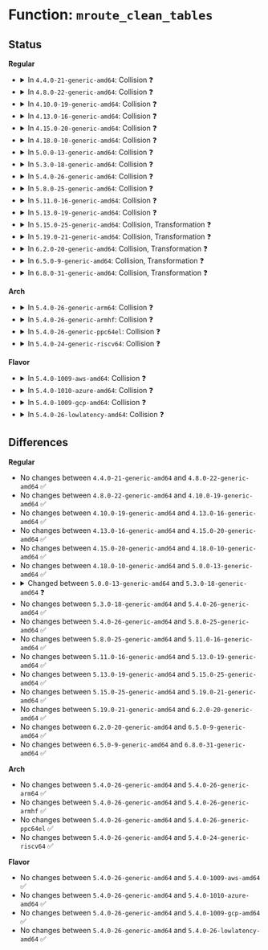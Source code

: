 # Function: <code>mroute_clean_tables</code>

## Status
<b>Regular</b>
<ul>
<li>
<details>
<summary>In <code>4.4.0-21-generic-amd64</code>: Collision ❓</summary>

```c
void mroute_clean_tables(struct mr_table * mrt, bool all)
```

```json
{
  "name": "mroute_clean_tables",
  "collision_type": "Static-Static Collision",
  "inline_type": "No",
  "funcs": [
    {
      "addr": 18446744071586875744,
      "name": "mroute_clean_tables",
      "external": false,
      "loc": "net/ipv4/ipmr.c:1203",
      "file": "net/ipv4/ipmr.c",
      "inline": "seen, unknown",
      "caller_inline": [],
      "caller_func": [
        "net/ipv4/ipmr.c:mrtsock_destruct",
        "net/ipv4/ipmr.c:ipmr_net_exit"
      ]
    },
    {
      "addr": 18446744071587206864,
      "name": "mroute_clean_tables",
      "external": false,
      "loc": "net/ipv6/ip6mr.c:1541",
      "file": "net/ipv6/ip6mr.c",
      "inline": "seen, unknown",
      "caller_inline": [],
      "caller_func": [
        "net/ipv6/ip6mr.c:ip6mr_rules_exit",
        "net/ipv6/ip6mr.c:ip6mr_sk_done"
      ]
    }
  ],
  "symbols": [
    {
      "addr": 18446744071586875744,
      "name": "mroute_clean_tables",
      "section": ".text",
      "bind": "STB_LOCAL",
      "size": 432
    },
    {
      "addr": 18446744071587206864,
      "name": "mroute_clean_tables",
      "section": ".text",
      "bind": "STB_LOCAL",
      "size": 470
    }
  ]
}
```
</details>
</li>
<li>
<details>
<summary>In <code>4.8.0-22-generic-amd64</code>: Collision ❓</summary>

```c
void mroute_clean_tables(struct mr_table * mrt, bool all)
```

```json
{
  "name": "mroute_clean_tables",
  "collision_type": "Static-Static Collision",
  "inline_type": "No",
  "funcs": [
    {
      "addr": 18446744071587324208,
      "name": "mroute_clean_tables",
      "external": false,
      "loc": "net/ipv4/ipmr.c:1187",
      "file": "net/ipv4/ipmr.c",
      "inline": "seen, unknown",
      "caller_inline": [],
      "caller_func": [
        "net/ipv4/ipmr.c:ipmr_net_exit",
        "net/ipv4/ipmr.c:mrtsock_destruct"
      ]
    },
    {
      "addr": 18446744071587663632,
      "name": "mroute_clean_tables",
      "external": false,
      "loc": "net/ipv6/ip6mr.c:1543",
      "file": "net/ipv6/ip6mr.c",
      "inline": "seen, unknown",
      "caller_inline": [],
      "caller_func": [
        "net/ipv6/ip6mr.c:ip6mr_sk_done",
        "net/ipv6/ip6mr.c:ip6mr_rules_exit"
      ]
    }
  ],
  "symbols": [
    {
      "addr": 18446744071587324208,
      "name": "mroute_clean_tables",
      "section": ".text",
      "bind": "STB_LOCAL",
      "size": 453
    },
    {
      "addr": 18446744071587663632,
      "name": "mroute_clean_tables",
      "section": ".text",
      "bind": "STB_LOCAL",
      "size": 492
    }
  ]
}
```
</details>
</li>
<li>
<details>
<summary>In <code>4.10.0-19-generic-amd64</code>: Collision ❓</summary>

```c
void mroute_clean_tables(struct mr_table * mrt, bool all)
```

```json
{
  "name": "mroute_clean_tables",
  "collision_type": "Static-Static Collision",
  "inline_type": "No",
  "funcs": [
    {
      "addr": 18446744071587526880,
      "name": "mroute_clean_tables",
      "external": false,
      "loc": "net/ipv4/ipmr.c:1192",
      "file": "net/ipv4/ipmr.c",
      "inline": "seen, unknown",
      "caller_inline": [],
      "caller_func": [
        "net/ipv4/ipmr.c:ipmr_net_exit",
        "net/ipv4/ipmr.c:mrtsock_destruct"
      ]
    },
    {
      "addr": 18446744071587872096,
      "name": "mroute_clean_tables",
      "external": false,
      "loc": "net/ipv6/ip6mr.c:1543",
      "file": "net/ipv6/ip6mr.c",
      "inline": "seen, unknown",
      "caller_inline": [],
      "caller_func": [
        "net/ipv6/ip6mr.c:ip6mr_sk_done",
        "net/ipv6/ip6mr.c:ip6mr_rules_exit"
      ]
    }
  ],
  "symbols": [
    {
      "addr": 18446744071587526880,
      "name": "mroute_clean_tables",
      "section": ".text",
      "bind": "STB_LOCAL",
      "size": 453
    },
    {
      "addr": 18446744071587872096,
      "name": "mroute_clean_tables",
      "section": ".text",
      "bind": "STB_LOCAL",
      "size": 492
    }
  ]
}
```
</details>
</li>
<li>
<details>
<summary>In <code>4.13.0-16-generic-amd64</code>: Collision ❓</summary>

```c
void mroute_clean_tables(struct mr_table * mrt, bool all)
```

```json
{
  "name": "mroute_clean_tables",
  "collision_type": "Static-Static Collision",
  "inline_type": "No",
  "funcs": [
    {
      "addr": 18446744071587672432,
      "name": "mroute_clean_tables",
      "external": false,
      "loc": "net/ipv4/ipmr.c:1246",
      "file": "net/ipv4/ipmr.c",
      "inline": "seen, unknown",
      "caller_inline": [],
      "caller_func": [
        "net/ipv4/ipmr.c:mrtsock_destruct",
        "net/ipv4/ipmr.c:ipmr_free_table"
      ]
    },
    {
      "addr": 18446744071588028704,
      "name": "mroute_clean_tables",
      "external": false,
      "loc": "net/ipv6/ip6mr.c:1546",
      "file": "net/ipv6/ip6mr.c",
      "inline": "seen, unknown",
      "caller_inline": [],
      "caller_func": [
        "net/ipv6/ip6mr.c:ip6mr_sk_done",
        "net/ipv6/ip6mr.c:ip6mr_rules_exit"
      ]
    }
  ],
  "symbols": [
    {
      "addr": 18446744071587672432,
      "name": "mroute_clean_tables",
      "section": ".text",
      "bind": "STB_LOCAL",
      "size": 855
    },
    {
      "addr": 18446744071588028704,
      "name": "mroute_clean_tables",
      "section": ".text",
      "bind": "STB_LOCAL",
      "size": 496
    }
  ]
}
```
</details>
</li>
<li>
<details>
<summary>In <code>4.15.0-20-generic-amd64</code>: Collision ❓</summary>

```c
void mroute_clean_tables(struct mr_table * mrt, bool all)
```

```json
{
  "name": "mroute_clean_tables",
  "collision_type": "Static-Static Collision",
  "inline_type": "No",
  "funcs": [
    {
      "addr": 18446744071588198672,
      "name": "mroute_clean_tables",
      "external": false,
      "loc": "net/ipv4/ipmr.c:1377",
      "file": "net/ipv4/ipmr.c",
      "inline": "seen, unknown",
      "caller_inline": [],
      "caller_func": [
        "net/ipv4/ipmr.c:mrtsock_destruct",
        "net/ipv4/ipmr.c:ipmr_free_table"
      ]
    },
    {
      "addr": 18446744071588567648,
      "name": "mroute_clean_tables",
      "external": false,
      "loc": "net/ipv6/ip6mr.c:1546",
      "file": "net/ipv6/ip6mr.c",
      "inline": "seen, unknown",
      "caller_inline": [],
      "caller_func": [
        "net/ipv6/ip6mr.c:ip6mr_sk_done",
        "net/ipv6/ip6mr.c:ip6mr_rules_exit"
      ]
    }
  ],
  "symbols": [
    {
      "addr": 18446744071588198672,
      "name": "mroute_clean_tables",
      "section": ".text",
      "bind": "STB_LOCAL",
      "size": 918
    },
    {
      "addr": 18446744071588567648,
      "name": "mroute_clean_tables",
      "section": ".text",
      "bind": "STB_LOCAL",
      "size": 496
    }
  ]
}
```
</details>
</li>
<li>
<details>
<summary>In <code>4.18.0-10-generic-amd64</code>: Collision ❓</summary>

```c
void mroute_clean_tables(struct mr_table * mrt, bool all)
```

```json
{
  "name": "mroute_clean_tables",
  "collision_type": "Static-Static Collision",
  "inline_type": "No",
  "funcs": [
    {
      "addr": 18446744071588552912,
      "name": "mroute_clean_tables",
      "external": false,
      "loc": "net/ipv4/ipmr.c:1296",
      "file": "net/ipv4/ipmr.c",
      "inline": "seen, unknown",
      "caller_inline": [],
      "caller_func": [
        "net/ipv4/ipmr.c:mrtsock_destruct",
        "net/ipv4/ipmr.c:ipmr_free_table"
      ]
    },
    {
      "addr": 18446744071588931616,
      "name": "mroute_clean_tables",
      "external": false,
      "loc": "net/ipv6/ip6mr.c:1481",
      "file": "net/ipv6/ip6mr.c",
      "inline": "seen, unknown",
      "caller_inline": [],
      "caller_func": [
        "net/ipv6/ip6mr.c:ip6mr_sk_done",
        "net/ipv6/ip6mr.c:ip6mr_free_table"
      ]
    }
  ],
  "symbols": [
    {
      "addr": 18446744071588552912,
      "name": "mroute_clean_tables",
      "section": ".text",
      "bind": "STB_LOCAL",
      "size": 1025
    },
    {
      "addr": 18446744071588931616,
      "name": "mroute_clean_tables",
      "section": ".text",
      "bind": "STB_LOCAL",
      "size": 1024
    }
  ]
}
```
</details>
</li>
<li>
<details>
<summary>In <code>5.0.0-13-generic-amd64</code>: Collision ❓</summary>

```c
void mroute_clean_tables(struct mr_table * mrt, bool all)
```

```json
{
  "name": "mroute_clean_tables",
  "collision_type": "Static-Static Collision",
  "inline_type": "No",
  "funcs": [
    {
      "addr": 18446744071588749008,
      "name": "mroute_clean_tables",
      "external": false,
      "loc": "net/ipv4/ipmr.c:1302",
      "file": "net/ipv4/ipmr.c",
      "inline": "seen, unknown",
      "caller_inline": [],
      "caller_func": [
        "net/ipv4/ipmr.c:mrtsock_destruct",
        "net/ipv4/ipmr.c:ipmr_free_table"
      ]
    },
    {
      "addr": 18446744071589155280,
      "name": "mroute_clean_tables",
      "external": false,
      "loc": "net/ipv6/ip6mr.c:1499",
      "file": "net/ipv6/ip6mr.c",
      "inline": "seen, unknown",
      "caller_inline": [],
      "caller_func": [
        "net/ipv6/ip6mr.c:ip6mr_sk_done",
        "net/ipv6/ip6mr.c:ip6mr_free_table"
      ]
    }
  ],
  "symbols": [
    {
      "addr": 18446744071588749008,
      "name": "mroute_clean_tables",
      "section": ".text",
      "bind": "STB_LOCAL",
      "size": 1022
    },
    {
      "addr": 18446744071589155280,
      "name": "mroute_clean_tables",
      "section": ".text",
      "bind": "STB_LOCAL",
      "size": 1008
    }
  ]
}
```
</details>
</li>
<li>
<details>
<summary>In <code>5.3.0-18-generic-amd64</code>: Collision ❓</summary>

```c
void mroute_clean_tables(struct mr_table * mrt, int flags)
```

```json
{
  "name": "mroute_clean_tables",
  "collision_type": "Static-Static Collision",
  "inline_type": "No",
  "funcs": [
    {
      "addr": 18446744071589181392,
      "name": "mroute_clean_tables",
      "external": false,
      "loc": "net/ipv4/ipmr.c:1294",
      "file": "net/ipv4/ipmr.c",
      "inline": "seen, unknown",
      "caller_inline": [],
      "caller_func": [
        "net/ipv4/ipmr.c:ip_mroute_setsockopt",
        "net/ipv4/ipmr.c:mrtsock_destruct",
        "net/ipv4/ipmr.c:ipmr_free_table"
      ]
    },
    {
      "addr": 18446744071589609456,
      "name": "mroute_clean_tables",
      "external": false,
      "loc": "net/ipv6/ip6mr.c:1494",
      "file": "net/ipv6/ip6mr.c",
      "inline": "seen, unknown",
      "caller_inline": [],
      "caller_func": [
        "net/ipv6/ip6mr.c:ip6_mroute_setsockopt",
        "net/ipv6/ip6mr.c:ip6mr_sk_done",
        "net/ipv6/ip6mr.c:ip6mr_free_table"
      ]
    }
  ],
  "symbols": [
    {
      "addr": 18446744071589181392,
      "name": "mroute_clean_tables",
      "section": ".text",
      "bind": "STB_LOCAL",
      "size": 1272
    },
    {
      "addr": 18446744071589609456,
      "name": "mroute_clean_tables",
      "section": ".text",
      "bind": "STB_LOCAL",
      "size": 1252
    }
  ]
}
```
</details>
</li>
<li>
<details>
<summary>In <code>5.4.0-26-generic-amd64</code>: Collision ❓</summary>

```c
void mroute_clean_tables(struct mr_table * mrt, int flags)
```

```json
{
  "name": "mroute_clean_tables",
  "collision_type": "Static-Static Collision",
  "inline_type": "No",
  "funcs": [
    {
      "addr": 18446744071589406464,
      "name": "mroute_clean_tables",
      "external": false,
      "loc": "net/ipv4/ipmr.c:1294",
      "file": "net/ipv4/ipmr.c",
      "inline": "seen, unknown",
      "caller_inline": [],
      "caller_func": [
        "net/ipv4/ipmr.c:ip_mroute_setsockopt",
        "net/ipv4/ipmr.c:mrtsock_destruct",
        "net/ipv4/ipmr.c:ipmr_free_table"
      ]
    },
    {
      "addr": 18446744071589833696,
      "name": "mroute_clean_tables",
      "external": false,
      "loc": "net/ipv6/ip6mr.c:1494",
      "file": "net/ipv6/ip6mr.c",
      "inline": "seen, unknown",
      "caller_inline": [],
      "caller_func": [
        "net/ipv6/ip6mr.c:ip6_mroute_setsockopt",
        "net/ipv6/ip6mr.c:ip6mr_sk_done",
        "net/ipv6/ip6mr.c:ip6mr_free_table"
      ]
    }
  ],
  "symbols": [
    {
      "addr": 18446744071589406464,
      "name": "mroute_clean_tables",
      "section": ".text",
      "bind": "STB_LOCAL",
      "size": 1272
    },
    {
      "addr": 18446744071589833696,
      "name": "mroute_clean_tables",
      "section": ".text",
      "bind": "STB_LOCAL",
      "size": 1252
    }
  ]
}
```
</details>
</li>
<li>
<details>
<summary>In <code>5.8.0-25-generic-amd64</code>: Collision ❓</summary>

```c
void mroute_clean_tables(struct mr_table * mrt, int flags)
```

```json
{
  "name": "mroute_clean_tables",
  "collision_type": "Static-Static Collision",
  "inline_type": "No",
  "funcs": [
    {
      "addr": 18446744071590395168,
      "name": "mroute_clean_tables",
      "external": false,
      "loc": "net/ipv4/ipmr.c:1262",
      "file": "net/ipv4/ipmr.c",
      "inline": "seen, unknown",
      "caller_inline": [],
      "caller_func": [
        "net/ipv4/ipmr.c:ip_mroute_setsockopt",
        "net/ipv4/ipmr.c:mrtsock_destruct",
        "net/ipv4/ipmr.c:ipmr_rules_exit"
      ]
    },
    {
      "addr": 18446744071590859776,
      "name": "mroute_clean_tables",
      "external": false,
      "loc": "net/ipv6/ip6mr.c:1499",
      "file": "net/ipv6/ip6mr.c",
      "inline": "seen, unknown",
      "caller_inline": [],
      "caller_func": [
        "net/ipv6/ip6mr.c:ip6_mroute_setsockopt",
        "net/ipv6/ip6mr.c:ip6mr_sk_done",
        "net/ipv6/ip6mr.c:ip6mr_rules_exit"
      ]
    }
  ],
  "symbols": [
    {
      "addr": 18446744071590395168,
      "name": "mroute_clean_tables",
      "section": ".text",
      "bind": "STB_LOCAL",
      "size": 870
    },
    {
      "addr": 18446744071590859776,
      "name": "mroute_clean_tables",
      "section": ".text",
      "bind": "STB_LOCAL",
      "size": 886
    }
  ]
}
```
</details>
</li>
<li>
<details>
<summary>In <code>5.11.0-16-generic-amd64</code>: Collision ❓</summary>

```c
void mroute_clean_tables(struct mr_table * mrt, int flags)
```

```json
{
  "name": "mroute_clean_tables",
  "collision_type": "Static-Static Collision",
  "inline_type": "No",
  "funcs": [
    {
      "addr": 18446744071590452880,
      "name": "mroute_clean_tables",
      "external": false,
      "loc": "net/ipv4/ipmr.c:1269",
      "file": "net/ipv4/ipmr.c",
      "inline": "seen, unknown",
      "caller_inline": [],
      "caller_func": [
        "net/ipv4/ipmr.c:ip_mroute_setsockopt",
        "net/ipv4/ipmr.c:mrtsock_destruct",
        "net/ipv4/ipmr.c:ipmr_rules_exit"
      ]
    },
    {
      "addr": 18446744071590920560,
      "name": "mroute_clean_tables",
      "external": false,
      "loc": "net/ipv6/ip6mr.c:1499",
      "file": "net/ipv6/ip6mr.c",
      "inline": "seen, unknown",
      "caller_inline": [],
      "caller_func": [
        "net/ipv6/ip6mr.c:ip6_mroute_setsockopt",
        "net/ipv6/ip6mr.c:ip6mr_sk_done",
        "net/ipv6/ip6mr.c:ip6mr_rules_exit"
      ]
    }
  ],
  "symbols": [
    {
      "addr": 18446744071590452880,
      "name": "mroute_clean_tables",
      "section": ".text",
      "bind": "STB_LOCAL",
      "size": 875
    },
    {
      "addr": 18446744071590920560,
      "name": "mroute_clean_tables",
      "section": ".text",
      "bind": "STB_LOCAL",
      "size": 891
    }
  ]
}
```
</details>
</li>
<li>
<details>
<summary>In <code>5.13.0-19-generic-amd64</code>: Collision ❓</summary>

```c
void mroute_clean_tables(struct mr_table * mrt, int flags)
```

```json
{
  "name": "mroute_clean_tables",
  "collision_type": "Static-Static Collision",
  "inline_type": "No",
  "funcs": [
    {
      "addr": 18446744071590376896,
      "name": "mroute_clean_tables",
      "external": false,
      "loc": "net/ipv4/ipmr.c:1269",
      "file": "net/ipv4/ipmr.c",
      "inline": "seen, unknown",
      "caller_inline": [],
      "caller_func": [
        "net/ipv4/ipmr.c:ip_mroute_setsockopt",
        "net/ipv4/ipmr.c:mrtsock_destruct",
        "net/ipv4/ipmr.c:ipmr_rules_exit"
      ]
    },
    {
      "addr": 18446744071590850032,
      "name": "mroute_clean_tables",
      "external": false,
      "loc": "net/ipv6/ip6mr.c:1499",
      "file": "net/ipv6/ip6mr.c",
      "inline": "seen, unknown",
      "caller_inline": [],
      "caller_func": [
        "net/ipv6/ip6mr.c:ip6_mroute_setsockopt",
        "net/ipv6/ip6mr.c:ip6mr_sk_done",
        "net/ipv6/ip6mr.c:ip6mr_rules_exit"
      ]
    }
  ],
  "symbols": [
    {
      "addr": 18446744071590376896,
      "name": "mroute_clean_tables",
      "section": ".text",
      "bind": "STB_LOCAL",
      "size": 906
    },
    {
      "addr": 18446744071590850032,
      "name": "mroute_clean_tables",
      "section": ".text",
      "bind": "STB_LOCAL",
      "size": 918
    }
  ]
}
```
</details>
</li>
<li>
<details>
<summary>In <code>5.15.0-25-generic-amd64</code>: Collision, Transformation ❓</summary>

```c
void mroute_clean_tables(struct mr_table * mrt, int flags)
```

```json
{
  "name": "mroute_clean_tables",
  "collision_type": "Static-Static Collision",
  "inline_type": "No",
  "funcs": [
    {
      "addr": 0,
      "name": "mroute_clean_tables",
      "external": false,
      "loc": "net/ipv4/ipmr.c:1271",
      "file": "net/ipv4/ipmr.c",
      "inline": "seen, unknown",
      "caller_inline": [],
      "caller_func": [
        "net/ipv4/ipmr.c:ip_mroute_setsockopt",
        "net/ipv4/ipmr.c:mrtsock_destruct",
        "net/ipv4/ipmr.c:ipmr_rules_exit"
      ]
    },
    {
      "addr": 0,
      "name": "mroute_clean_tables",
      "external": false,
      "loc": "net/ipv6/ip6mr.c:1500",
      "file": "net/ipv6/ip6mr.c",
      "inline": "seen, unknown",
      "caller_inline": [],
      "caller_func": [
        "net/ipv6/ip6mr.c:ip6_mroute_setsockopt",
        "net/ipv6/ip6mr.c:ip6mr_sk_done",
        "net/ipv6/ip6mr.c:ip6mr_rules_exit"
      ]
    }
  ],
  "symbols": [
    {
      "addr": 18446744071591170912,
      "name": "mroute_clean_tables",
      "section": ".text",
      "bind": "STB_LOCAL",
      "size": 1001
    },
    {
      "addr": 18446744071592733366,
      "name": "mroute_clean_tables.cold",
      "section": ".text",
      "bind": "STB_LOCAL",
      "size": 33
    },
    {
      "addr": 18446744071591678784,
      "name": "mroute_clean_tables",
      "section": ".text",
      "bind": "STB_LOCAL",
      "size": 1020
    },
    {
      "addr": 18446744071592743712,
      "name": "mroute_clean_tables.cold",
      "section": ".text",
      "bind": "STB_LOCAL",
      "size": 41
    }
  ]
}
```
</details>
</li>
<li>
<details>
<summary>In <code>5.19.0-21-generic-amd64</code>: Collision, Transformation ❓</summary>

```c
void mroute_clean_tables(struct mr_table * mrt, int flags)
```

```json
{
  "name": "mroute_clean_tables",
  "collision_type": "Static-Static Collision",
  "inline_type": "No",
  "funcs": [
    {
      "addr": 0,
      "name": "mroute_clean_tables",
      "external": false,
      "loc": "net/ipv4/ipmr.c:1265",
      "file": "net/ipv4/ipmr.c",
      "inline": "seen, unknown",
      "caller_inline": [],
      "caller_func": [
        "net/ipv4/ipmr.c:ip_mroute_setsockopt",
        "net/ipv4/ipmr.c:mrtsock_destruct",
        "net/ipv4/ipmr.c:ipmr_rules_exit"
      ]
    },
    {
      "addr": 0,
      "name": "mroute_clean_tables",
      "external": false,
      "loc": "net/ipv6/ip6mr.c:1509",
      "file": "net/ipv6/ip6mr.c",
      "inline": "seen, unknown",
      "caller_inline": [],
      "caller_func": [
        "net/ipv6/ip6mr.c:ip6_mroute_setsockopt",
        "net/ipv6/ip6mr.c:ip6mr_sk_done",
        "net/ipv6/ip6mr.c:ip6mr_rules_exit"
      ]
    }
  ],
  "symbols": [
    {
      "addr": 18446744071592831200,
      "name": "mroute_clean_tables",
      "section": ".text",
      "bind": "STB_LOCAL",
      "size": 948
    },
    {
      "addr": 18446744071594619917,
      "name": "mroute_clean_tables.cold",
      "section": ".text",
      "bind": "STB_LOCAL",
      "size": 21
    },
    {
      "addr": 18446744071593377040,
      "name": "mroute_clean_tables",
      "section": ".text",
      "bind": "STB_LOCAL",
      "size": 940
    },
    {
      "addr": 18446744071594630252,
      "name": "mroute_clean_tables.cold",
      "section": ".text",
      "bind": "STB_LOCAL",
      "size": 29
    }
  ]
}
```
</details>
</li>
<li>
<details>
<summary>In <code>6.2.0-20-generic-amd64</code>: Collision, Transformation ❓</summary>

```c
void mroute_clean_tables(struct mr_table * mrt, int flags)
```

```json
{
  "name": "mroute_clean_tables",
  "collision_type": "Static-Static Collision",
  "inline_type": "No",
  "funcs": [
    {
      "addr": 0,
      "name": "mroute_clean_tables",
      "external": false,
      "loc": "net/ipv4/ipmr.c:1279",
      "file": "net/ipv4/ipmr.c",
      "inline": "seen, unknown",
      "caller_inline": [],
      "caller_func": [
        "net/ipv4/ipmr.c:ip_mroute_setsockopt",
        "net/ipv4/ipmr.c:mrtsock_destruct",
        "net/ipv4/ipmr.c:ipmr_rules_exit"
      ]
    },
    {
      "addr": 0,
      "name": "mroute_clean_tables",
      "external": false,
      "loc": "net/ipv6/ip6mr.c:1518",
      "file": "net/ipv6/ip6mr.c",
      "inline": "seen, unknown",
      "caller_inline": [],
      "caller_func": [
        "net/ipv6/ip6mr.c:ip6_mroute_setsockopt",
        "net/ipv6/ip6mr.c:ip6mr_sk_done",
        "net/ipv6/ip6mr.c:ip6mr_rules_exit"
      ]
    }
  ],
  "symbols": [
    {
      "addr": 18446744071594709424,
      "name": "mroute_clean_tables",
      "section": ".text",
      "bind": "STB_LOCAL",
      "size": 948
    },
    {
      "addr": 18446744071596354788,
      "name": "mroute_clean_tables.cold",
      "section": ".text",
      "bind": "STB_LOCAL",
      "size": 21
    },
    {
      "addr": 18446744071595290400,
      "name": "mroute_clean_tables",
      "section": ".text",
      "bind": "STB_LOCAL",
      "size": 940
    },
    {
      "addr": 18446744071596364019,
      "name": "mroute_clean_tables.cold",
      "section": ".text",
      "bind": "STB_LOCAL",
      "size": 29
    }
  ]
}
```
</details>
</li>
<li>
<details>
<summary>In <code>6.5.0-9-generic-amd64</code>: Collision, Transformation ❓</summary>

```c
void mroute_clean_tables(struct mr_table * mrt, int flags)
```

```json
{
  "name": "mroute_clean_tables",
  "collision_type": "Static-Static Collision",
  "inline_type": "No",
  "funcs": [
    {
      "addr": 0,
      "name": "mroute_clean_tables",
      "external": false,
      "loc": "net/ipv4/ipmr.c:1279",
      "file": "net/ipv4/ipmr.c",
      "inline": "seen, unknown",
      "caller_inline": [],
      "caller_func": [
        "net/ipv4/ipmr.c:ip_mroute_setsockopt",
        "net/ipv4/ipmr.c:mrtsock_destruct",
        "net/ipv4/ipmr.c:ipmr_rules_exit"
      ]
    },
    {
      "addr": 0,
      "name": "mroute_clean_tables",
      "external": false,
      "loc": "net/ipv6/ip6mr.c:1518",
      "file": "net/ipv6/ip6mr.c",
      "inline": "seen, unknown",
      "caller_inline": [],
      "caller_func": [
        "net/ipv6/ip6mr.c:ip6_mroute_setsockopt",
        "net/ipv6/ip6mr.c:ip6mr_sk_done",
        "net/ipv6/ip6mr.c:ip6mr_rules_exit"
      ]
    }
  ],
  "symbols": [
    {
      "addr": 18446744071595099216,
      "name": "mroute_clean_tables",
      "section": ".text",
      "bind": "STB_LOCAL",
      "size": 943
    },
    {
      "addr": 18446744071596883572,
      "name": "mroute_clean_tables.cold",
      "section": ".text",
      "bind": "STB_LOCAL",
      "size": 21
    },
    {
      "addr": 18446744071595683056,
      "name": "mroute_clean_tables",
      "section": ".text",
      "bind": "STB_LOCAL",
      "size": 937
    },
    {
      "addr": 18446744071596892067,
      "name": "mroute_clean_tables.cold",
      "section": ".text",
      "bind": "STB_LOCAL",
      "size": 29
    }
  ]
}
```
</details>
</li>
<li>
<details>
<summary>In <code>6.8.0-31-generic-amd64</code>: Collision, Transformation ❓</summary>

```c
void mroute_clean_tables(struct mr_table * mrt, int flags)
```

```json
{
  "name": "mroute_clean_tables",
  "collision_type": "Static-Static Collision",
  "inline_type": "No",
  "funcs": [
    {
      "addr": 0,
      "name": "mroute_clean_tables",
      "external": false,
      "loc": "net/ipv4/ipmr.c:1278",
      "file": "net/ipv4/ipmr.c",
      "inline": "seen, unknown",
      "caller_inline": [],
      "caller_func": [
        "net/ipv4/ipmr.c:ip_mroute_setsockopt",
        "net/ipv4/ipmr.c:mrtsock_destruct",
        "net/ipv4/ipmr.c:ipmr_rules_exit"
      ]
    },
    {
      "addr": 0,
      "name": "mroute_clean_tables",
      "external": false,
      "loc": "net/ipv6/ip6mr.c:1518",
      "file": "net/ipv6/ip6mr.c",
      "inline": "seen, unknown",
      "caller_inline": [],
      "caller_func": [
        "net/ipv6/ip6mr.c:ip6_mroute_setsockopt",
        "net/ipv6/ip6mr.c:ip6mr_sk_done",
        "net/ipv6/ip6mr.c:ip6mr_rules_exit"
      ]
    }
  ],
  "symbols": [
    {
      "addr": 18446744071595911888,
      "name": "mroute_clean_tables",
      "section": ".text",
      "bind": "STB_LOCAL",
      "size": 943
    },
    {
      "addr": 18446744071597807744,
      "name": "mroute_clean_tables.cold",
      "section": ".text",
      "bind": "STB_LOCAL",
      "size": 21
    },
    {
      "addr": 18446744071596530816,
      "name": "mroute_clean_tables",
      "section": ".text",
      "bind": "STB_LOCAL",
      "size": 937
    },
    {
      "addr": 18446744071597816792,
      "name": "mroute_clean_tables.cold",
      "section": ".text",
      "bind": "STB_LOCAL",
      "size": 29
    }
  ]
}
```
</details>
</li>
</ul>
<b>Arch</b>
<ul>
<li>
<details>
<summary>In <code>5.4.0-26-generic-arm64</code>: Collision ❓</summary>

```c
void mroute_clean_tables(struct mr_table * mrt, int flags)
```

```json
{
  "name": "mroute_clean_tables",
  "collision_type": "Static-Static Collision",
  "inline_type": "No",
  "funcs": [
    {
      "addr": 18446603336503049680,
      "name": "mroute_clean_tables",
      "external": false,
      "loc": "net/ipv4/ipmr.c:1294",
      "file": "net/ipv4/ipmr.c",
      "inline": "seen, unknown",
      "caller_inline": [],
      "caller_func": [
        "net/ipv4/ipmr.c:ip_mroute_setsockopt",
        "net/ipv4/ipmr.c:mrtsock_destruct",
        "net/ipv4/ipmr.c:ipmr_free_table"
      ]
    },
    {
      "addr": 18446603336503544184,
      "name": "mroute_clean_tables",
      "external": false,
      "loc": "net/ipv6/ip6mr.c:1494",
      "file": "net/ipv6/ip6mr.c",
      "inline": "seen, unknown",
      "caller_inline": [],
      "caller_func": [
        "net/ipv6/ip6mr.c:ip6_mroute_setsockopt",
        "net/ipv6/ip6mr.c:ip6mr_sk_done",
        "net/ipv6/ip6mr.c:ip6mr_free_table"
      ]
    }
  ],
  "symbols": [
    {
      "addr": 18446603336503049680,
      "name": "mroute_clean_tables",
      "section": ".text",
      "bind": "STB_LOCAL",
      "size": 1444
    },
    {
      "addr": 18446603336503544184,
      "name": "mroute_clean_tables",
      "section": ".text",
      "bind": "STB_LOCAL",
      "size": 1584
    }
  ]
}
```
</details>
</li>
<li>
<details>
<summary>In <code>5.4.0-26-generic-armhf</code>: Collision ❓</summary>

```c
void mroute_clean_tables(struct mr_table * mrt, int flags)
```

```json
{
  "name": "mroute_clean_tables",
  "collision_type": "Static-Static Collision",
  "inline_type": "No",
  "funcs": [
    {
      "addr": 3235740520,
      "name": "mroute_clean_tables",
      "external": false,
      "loc": "net/ipv4/ipmr.c:1294",
      "file": "net/ipv4/ipmr.c",
      "inline": "seen, unknown",
      "caller_inline": [],
      "caller_func": [
        "net/ipv4/ipmr.c:ip_mroute_setsockopt",
        "net/ipv4/ipmr.c:mrtsock_destruct",
        "net/ipv4/ipmr.c:ipmr_free_table"
      ]
    },
    {
      "addr": 3236195888,
      "name": "mroute_clean_tables",
      "external": false,
      "loc": "net/ipv6/ip6mr.c:1494",
      "file": "net/ipv6/ip6mr.c",
      "inline": "seen, unknown",
      "caller_inline": [],
      "caller_func": [
        "net/ipv6/ip6mr.c:ip6_mroute_setsockopt",
        "net/ipv6/ip6mr.c:ip6mr_sk_done",
        "net/ipv6/ip6mr.c:ip6mr_free_table"
      ]
    }
  ],
  "symbols": [
    {
      "addr": 3235740520,
      "name": "mroute_clean_tables",
      "section": ".text",
      "bind": "STB_LOCAL",
      "size": 1548
    },
    {
      "addr": 3236195888,
      "name": "mroute_clean_tables",
      "section": ".text",
      "bind": "STB_LOCAL",
      "size": 1528
    }
  ]
}
```
</details>
</li>
<li>
<details>
<summary>In <code>5.4.0-26-generic-ppc64el</code>: Collision ❓</summary>

```c
void mroute_clean_tables(struct mr_table * mrt, int flags)
```

```json
{
  "name": "mroute_clean_tables",
  "collision_type": "Static-Static Collision",
  "inline_type": "No",
  "funcs": [
    {
      "addr": 13835058055296757936,
      "name": "mroute_clean_tables",
      "external": false,
      "loc": "net/ipv4/ipmr.c:1294",
      "file": "net/ipv4/ipmr.c",
      "inline": "seen, unknown",
      "caller_inline": [],
      "caller_func": [
        "net/ipv4/ipmr.c:ip_mroute_setsockopt",
        "net/ipv4/ipmr.c:mrtsock_destruct",
        "net/ipv4/ipmr.c:ipmr_free_table"
      ]
    },
    {
      "addr": 13835058055297339968,
      "name": "mroute_clean_tables",
      "external": false,
      "loc": "net/ipv6/ip6mr.c:1494",
      "file": "net/ipv6/ip6mr.c",
      "inline": "seen, unknown",
      "caller_inline": [],
      "caller_func": [
        "net/ipv6/ip6mr.c:ip6_mroute_setsockopt",
        "net/ipv6/ip6mr.c:ip6mr_sk_done",
        "net/ipv6/ip6mr.c:ip6mr_free_table"
      ]
    }
  ],
  "symbols": [
    {
      "addr": 13835058055296757936,
      "name": "mroute_clean_tables",
      "section": ".text",
      "bind": "STB_LOCAL",
      "size": 1876
    },
    {
      "addr": 13835058055297339968,
      "name": "mroute_clean_tables",
      "section": ".text",
      "bind": "STB_LOCAL",
      "size": 2036
    }
  ]
}
```
</details>
</li>
<li>
<details>
<summary>In <code>5.4.0-24-generic-riscv64</code>: Collision ❓</summary>

```c
void mroute_clean_tables(struct mr_table * mrt, int flags)
```

```json
{
  "name": "mroute_clean_tables",
  "collision_type": "Static-Static Collision",
  "inline_type": "No",
  "funcs": [
    {
      "addr": 18446743936279119648,
      "name": "mroute_clean_tables",
      "external": false,
      "loc": "net/ipv4/ipmr.c:1294",
      "file": "net/ipv4/ipmr.c",
      "inline": "seen, unknown",
      "caller_inline": [],
      "caller_func": [
        "net/ipv4/ipmr.c:ip_mroute_setsockopt",
        "net/ipv4/ipmr.c:mrtsock_destruct",
        "net/ipv4/ipmr.c:ipmr_free_table"
      ]
    },
    {
      "addr": 18446743936279507686,
      "name": "mroute_clean_tables",
      "external": false,
      "loc": "net/ipv6/ip6mr.c:1494",
      "file": "net/ipv6/ip6mr.c",
      "inline": "seen, unknown",
      "caller_inline": [],
      "caller_func": [
        "net/ipv6/ip6mr.c:ip6_mroute_setsockopt",
        "net/ipv6/ip6mr.c:ip6mr_sk_done",
        "net/ipv6/ip6mr.c:ip6mr_free_table"
      ]
    }
  ],
  "symbols": [
    {
      "addr": 18446743936279119648,
      "name": "mroute_clean_tables",
      "section": ".text",
      "bind": "STB_LOCAL",
      "size": 1246
    },
    {
      "addr": 18446743936279507686,
      "name": "mroute_clean_tables",
      "section": ".text",
      "bind": "STB_LOCAL",
      "size": 1440
    }
  ]
}
```
</details>
</li>
</ul>
<b>Flavor</b>
<ul>
<li>
<details>
<summary>In <code>5.4.0-1009-aws-amd64</code>: Collision ❓</summary>

```c
void mroute_clean_tables(struct mr_table * mrt, int flags)
```

```json
{
  "name": "mroute_clean_tables",
  "collision_type": "Static-Static Collision",
  "inline_type": "No",
  "funcs": [
    {
      "addr": 18446744071589011392,
      "name": "mroute_clean_tables",
      "external": false,
      "loc": "net/ipv4/ipmr.c:1294",
      "file": "net/ipv4/ipmr.c",
      "inline": "seen, unknown",
      "caller_inline": [],
      "caller_func": [
        "net/ipv4/ipmr.c:ip_mroute_setsockopt",
        "net/ipv4/ipmr.c:mrtsock_destruct",
        "net/ipv4/ipmr.c:ipmr_free_table"
      ]
    },
    {
      "addr": 18446744071589438064,
      "name": "mroute_clean_tables",
      "external": false,
      "loc": "net/ipv6/ip6mr.c:1494",
      "file": "net/ipv6/ip6mr.c",
      "inline": "seen, unknown",
      "caller_inline": [],
      "caller_func": [
        "net/ipv6/ip6mr.c:ip6_mroute_setsockopt",
        "net/ipv6/ip6mr.c:ip6mr_sk_done",
        "net/ipv6/ip6mr.c:ip6mr_free_table"
      ]
    }
  ],
  "symbols": [
    {
      "addr": 18446744071589011392,
      "name": "mroute_clean_tables",
      "section": ".text",
      "bind": "STB_LOCAL",
      "size": 1272
    },
    {
      "addr": 18446744071589438064,
      "name": "mroute_clean_tables",
      "section": ".text",
      "bind": "STB_LOCAL",
      "size": 1252
    }
  ]
}
```
</details>
</li>
<li>
<details>
<summary>In <code>5.4.0-1010-azure-amd64</code>: Collision ❓</summary>

```c
void mroute_clean_tables(struct mr_table * mrt, int flags)
```

```json
{
  "name": "mroute_clean_tables",
  "collision_type": "Static-Static Collision",
  "inline_type": "No",
  "funcs": [
    {
      "addr": 18446744071588734448,
      "name": "mroute_clean_tables",
      "external": false,
      "loc": "net/ipv4/ipmr.c:1294",
      "file": "net/ipv4/ipmr.c",
      "inline": "seen, unknown",
      "caller_inline": [],
      "caller_func": [
        "net/ipv4/ipmr.c:ip_mroute_setsockopt",
        "net/ipv4/ipmr.c:mrtsock_destruct",
        "net/ipv4/ipmr.c:ipmr_free_table"
      ]
    },
    {
      "addr": 18446744071589163056,
      "name": "mroute_clean_tables",
      "external": false,
      "loc": "net/ipv6/ip6mr.c:1494",
      "file": "net/ipv6/ip6mr.c",
      "inline": "seen, unknown",
      "caller_inline": [],
      "caller_func": [
        "net/ipv6/ip6mr.c:ip6_mroute_setsockopt",
        "net/ipv6/ip6mr.c:ip6mr_sk_done",
        "net/ipv6/ip6mr.c:ip6mr_free_table"
      ]
    }
  ],
  "symbols": [
    {
      "addr": 18446744071588734448,
      "name": "mroute_clean_tables",
      "section": ".text",
      "bind": "STB_LOCAL",
      "size": 1272
    },
    {
      "addr": 18446744071589163056,
      "name": "mroute_clean_tables",
      "section": ".text",
      "bind": "STB_LOCAL",
      "size": 1252
    }
  ]
}
```
</details>
</li>
<li>
<details>
<summary>In <code>5.4.0-1009-gcp-amd64</code>: Collision ❓</summary>

```c
void mroute_clean_tables(struct mr_table * mrt, int flags)
```

```json
{
  "name": "mroute_clean_tables",
  "collision_type": "Static-Static Collision",
  "inline_type": "No",
  "funcs": [
    {
      "addr": 18446744071589447776,
      "name": "mroute_clean_tables",
      "external": false,
      "loc": "net/ipv4/ipmr.c:1294",
      "file": "net/ipv4/ipmr.c",
      "inline": "seen, unknown",
      "caller_inline": [],
      "caller_func": [
        "net/ipv4/ipmr.c:ip_mroute_setsockopt",
        "net/ipv4/ipmr.c:mrtsock_destruct",
        "net/ipv4/ipmr.c:ipmr_free_table"
      ]
    },
    {
      "addr": 18446744071589874928,
      "name": "mroute_clean_tables",
      "external": false,
      "loc": "net/ipv6/ip6mr.c:1494",
      "file": "net/ipv6/ip6mr.c",
      "inline": "seen, unknown",
      "caller_inline": [],
      "caller_func": [
        "net/ipv6/ip6mr.c:ip6_mroute_setsockopt",
        "net/ipv6/ip6mr.c:ip6mr_sk_done",
        "net/ipv6/ip6mr.c:ip6mr_free_table"
      ]
    }
  ],
  "symbols": [
    {
      "addr": 18446744071589447776,
      "name": "mroute_clean_tables",
      "section": ".text",
      "bind": "STB_LOCAL",
      "size": 1272
    },
    {
      "addr": 18446744071589874928,
      "name": "mroute_clean_tables",
      "section": ".text",
      "bind": "STB_LOCAL",
      "size": 1252
    }
  ]
}
```
</details>
</li>
<li>
<details>
<summary>In <code>5.4.0-26-lowlatency-amd64</code>: Collision ❓</summary>

```c
void mroute_clean_tables(struct mr_table * mrt, int flags)
```

```json
{
  "name": "mroute_clean_tables",
  "collision_type": "Static-Static Collision",
  "inline_type": "No",
  "funcs": [
    {
      "addr": 18446744071589492768,
      "name": "mroute_clean_tables",
      "external": false,
      "loc": "net/ipv4/ipmr.c:1294",
      "file": "net/ipv4/ipmr.c",
      "inline": "seen, unknown",
      "caller_inline": [],
      "caller_func": [
        "net/ipv4/ipmr.c:ip_mroute_setsockopt",
        "net/ipv4/ipmr.c:mrtsock_destruct",
        "net/ipv4/ipmr.c:ipmr_free_table"
      ]
    },
    {
      "addr": 18446744071589926512,
      "name": "mroute_clean_tables",
      "external": false,
      "loc": "net/ipv6/ip6mr.c:1494",
      "file": "net/ipv6/ip6mr.c",
      "inline": "seen, unknown",
      "caller_inline": [],
      "caller_func": [
        "net/ipv6/ip6mr.c:ip6_mroute_setsockopt",
        "net/ipv6/ip6mr.c:ip6mr_sk_done",
        "net/ipv6/ip6mr.c:ip6mr_free_table"
      ]
    }
  ],
  "symbols": [
    {
      "addr": 18446744071589492768,
      "name": "mroute_clean_tables",
      "section": ".text",
      "bind": "STB_LOCAL",
      "size": 1371
    },
    {
      "addr": 18446744071589926512,
      "name": "mroute_clean_tables",
      "section": ".text",
      "bind": "STB_LOCAL",
      "size": 1357
    }
  ]
}
```
</details>
</li>
</ul>

## Differences
<b>Regular</b>
<ul>
<li>
No changes between <code>4.4.0-21-generic-amd64</code> and <code>4.8.0-22-generic-amd64</code> ✅
</li>
<li>
No changes between <code>4.8.0-22-generic-amd64</code> and <code>4.10.0-19-generic-amd64</code> ✅
</li>
<li>
No changes between <code>4.10.0-19-generic-amd64</code> and <code>4.13.0-16-generic-amd64</code> ✅
</li>
<li>
No changes between <code>4.13.0-16-generic-amd64</code> and <code>4.15.0-20-generic-amd64</code> ✅
</li>
<li>
No changes between <code>4.15.0-20-generic-amd64</code> and <code>4.18.0-10-generic-amd64</code> ✅
</li>
<li>
No changes between <code>4.18.0-10-generic-amd64</code> and <code>5.0.0-13-generic-amd64</code> ✅
</li>
<li>
<details>
<summary>Changed between <code>5.0.0-13-generic-amd64</code> and <code>5.3.0-18-generic-amd64</code> ❓</summary>
<ul>
<li>
<b>Param added. </b>
<code>int flags</code>
</li>
<li>
<b>Param removed. </b>
<code>bool all</code>
</li>
</ul>
</details>
</li>
<li>
No changes between <code>5.3.0-18-generic-amd64</code> and <code>5.4.0-26-generic-amd64</code> ✅
</li>
<li>
No changes between <code>5.4.0-26-generic-amd64</code> and <code>5.8.0-25-generic-amd64</code> ✅
</li>
<li>
No changes between <code>5.8.0-25-generic-amd64</code> and <code>5.11.0-16-generic-amd64</code> ✅
</li>
<li>
No changes between <code>5.11.0-16-generic-amd64</code> and <code>5.13.0-19-generic-amd64</code> ✅
</li>
<li>
No changes between <code>5.13.0-19-generic-amd64</code> and <code>5.15.0-25-generic-amd64</code> ✅
</li>
<li>
No changes between <code>5.15.0-25-generic-amd64</code> and <code>5.19.0-21-generic-amd64</code> ✅
</li>
<li>
No changes between <code>5.19.0-21-generic-amd64</code> and <code>6.2.0-20-generic-amd64</code> ✅
</li>
<li>
No changes between <code>6.2.0-20-generic-amd64</code> and <code>6.5.0-9-generic-amd64</code> ✅
</li>
<li>
No changes between <code>6.5.0-9-generic-amd64</code> and <code>6.8.0-31-generic-amd64</code> ✅
</li>
</ul>
<b>Arch</b>
<ul>
<li>
No changes between <code>5.4.0-26-generic-amd64</code> and <code>5.4.0-26-generic-arm64</code> ✅
</li>
<li>
No changes between <code>5.4.0-26-generic-amd64</code> and <code>5.4.0-26-generic-armhf</code> ✅
</li>
<li>
No changes between <code>5.4.0-26-generic-amd64</code> and <code>5.4.0-26-generic-ppc64el</code> ✅
</li>
<li>
No changes between <code>5.4.0-26-generic-amd64</code> and <code>5.4.0-24-generic-riscv64</code> ✅
</li>
</ul>
<b>Flavor</b>
<ul>
<li>
No changes between <code>5.4.0-26-generic-amd64</code> and <code>5.4.0-1009-aws-amd64</code> ✅
</li>
<li>
No changes between <code>5.4.0-26-generic-amd64</code> and <code>5.4.0-1010-azure-amd64</code> ✅
</li>
<li>
No changes between <code>5.4.0-26-generic-amd64</code> and <code>5.4.0-1009-gcp-amd64</code> ✅
</li>
<li>
No changes between <code>5.4.0-26-generic-amd64</code> and <code>5.4.0-26-lowlatency-amd64</code> ✅
</li>
</ul>
